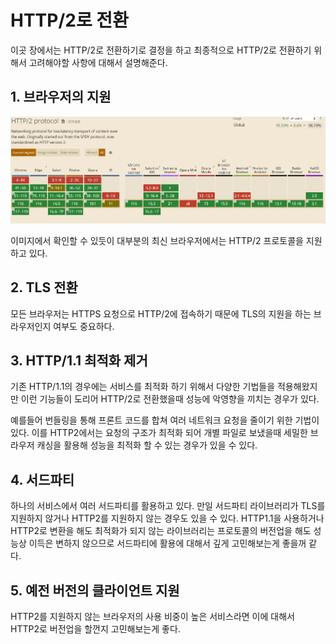 # HTTP/2로 전환

이곳 장에서는 HTTP/2로 전환하기로 결정을 하고 최종적으로 HTTP/2로 전환하기 위해서 고려해야할 사항에 대해서 설명해준다.

## 1. 브라우저의 지원

![Alt text](image.png)

이미지에서 확인할 수 있듯이 대부분의 최신 브라우저에서는 HTTP/2 프로토콜을 지원하고 있다.

## 2. TLS 전환

모든 브라우저는 HTTPS 요청으로 HTTP/2에 접속하기 때문에 TLS의 지원을 하는 브라우저인지 여부도 중요하다.

## 3. HTTP/1.1 최적화 제거

기존 HTTP/1.1의 경우에는 서비스를 최적화 하기 위해서 다양한 기법들을 적용해왔지만 이런 기능들이 도리어 HTTP/2로 전환했을때 성능에 악영향을 끼치는 경우가 있다.

예를들어 번들링을 통해 프론트 코드를 합쳐 여러 네트워크 요청을 줄이기 위한 기법이 있다. 이를 HTTP2에서는 요청의 구조가 최적화 되어 개별 파일로 보냈을때 세밀한 브라우저 캐싱을 활용해 성능을 최적화 할 수 있는 경우가 있을 수 있다.

## 4. 서드파티

하나의 서비스에서 여러 서드파티를 활용하고 있다. 만일 서드파티 라이브러리가 TLS를 지원하지 않거나 HTTP2를 지원하지 않는 경우도 있을 수 있다.
HTTP1.1을 사용하거나 HTTP2로 변환을 해도 최적화가 되지 않는 라이브러리는 프로토콜의 버전업을 해도 성능상 이득은 변하지 않으므로 서드파티에 활용에 대해서 깊게 고민해보는게 좋을꺼 같다.

## 5. 예전 버전의 클라이언트 지원

HTTP2를 지원하지 않는 브라우저의 사용 비중이 높은 서비스라면 이에 대해서 HTTP2로 버전업을 할껀지 고민해보는게 좋다.

